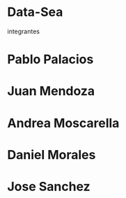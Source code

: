 # Data-Sea
integrantes
# Pablo Palacios
# Juan Mendoza
# Andrea Moscarella
# Daniel Morales
# Jose Sanchez
